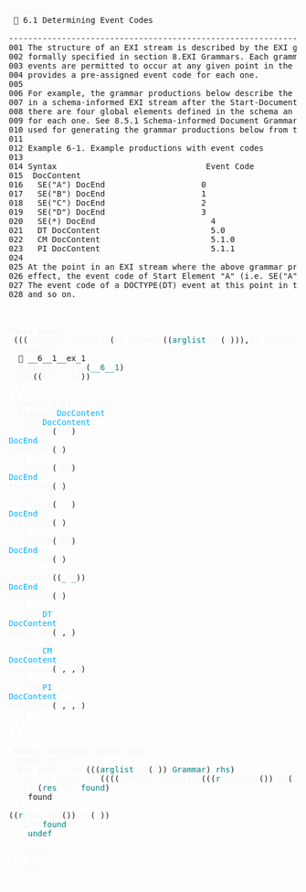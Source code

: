 <pre>
<span style="color: rgb(245,245,245);">Witness{</span>
 📎 6.1 Determining Event Codes

--------------------------------------------------------------------------------
001 The structure of an EXI stream is described by the EXI grammars, which are 
002 formally specified in section 8.EXI Grammars. Each grammar defines which
003 events are permitted to occur at any given point in the EXI stream and
004 provides a pre-assigned event code for each one.
005
006 For example, the grammar productions below describe the events that occur 
007 in a schema-informed EXI stream after the Start-Document (SD) event provided
008 there are four global elements defined in the schema an assign an event code
009 for each one. See 8.5.1 Schema-informed Document Grammar for the process 
010 used for generating the grammar productions below from the schema.
011
012 Example 6-1. Example productions with event codes
013
014 Syntax                               Event Code
015  DocContent
016   SE(&quot;A&quot;) DocEnd                    0
017   SE(&quot;B&quot;) DocEnd                    1
018   SE(&quot;C&quot;) DocEnd                    2
019   SE(&quot;D&quot;) DocEnd                    3
020   SE(*) DocEnd                        4
021   DT DocContent                       5.0
022   CM DocContent                       5.1.0
023   PI DocContent                       5.1.1
024
025 At the point in an EXI stream where the above grammar productions are in
026 effect, the event code of Start Element &quot;A&quot; (i.e. SE(&quot;A&quot;)) is 0.
027 The event code of a DOCTYPE(DT) event at this point in the stream is 5.0, 
028 and so on.
  
<span style="color: rgb(245,245,245);">}</span>

<span style="color: rgb(245,245,245);"></span><span style="font-weight:bold;color: rgb(245,245,245);">Macro </span><span style="color: rgb(245,245,245);"></span><span style="font-style:italic;color: rgb(245,245,245);"></span><span style="font-weight:bold;font-style:italic;color: rgb(245,245,245);">equal:</span>
 (((<span style="color: rgb(245,245,245);">symbolic_equality</span>(<span style="color: rgb(245,245,245);">as_nodeset</span>((<span style="color:teal;">arglist</span><span style="color: rgb(245,245,245);">.</span><span style="color: rgb(245,245,245);">at</span>(<span style="color: rgb(245,245,245);">0</span>))),<span style="color: rgb(245,245,245);">as_nodeset</span>((<span style="color:teal;">arglist</span><span style="color: rgb(245,245,245);">.</span><span style="color: rgb(245,245,245);">at</span>(<span style="color: rgb(245,245,245);">1</span>))))<span style="color: rgb(245,245,245);">.</span><span style="color:teal;">diff</span>)<span style="color: rgb(245,245,245);">.</span><span style="color:teal;">equal</span>)<span style="color: rgb(245,245,245);">.</span><span style="color: rgb(245,245,245);">content</span>()) 
 <span style="color: rgb(245,245,245);">exegesis{</span>
  📎 __6__1__ex_1
  <span style="color: rgb(245,245,245);">witness_ref{</span><span style="color: rgb(245,245,245);">id</span>(<span style="color:teal;">__6__1</span>)
<span style="color: rgb(245,245,245);">lines</span>((<span style="color: rgb(245,245,245);">12</span><span style="color: rgb(245,245,245);"> .. </span><span style="color: rgb(245,245,245);">28</span>))
  <span style="color: rgb(245,245,245);">}</span>  
 <span style="color: rgb(245,245,245);">}</span>
 <span style="color: rgb(245,245,245);">example_6_1{</span>
  <span style="color: rgb(245,245,245);">Grammar{</span><span style="color: rgb(0,175,255);">DocContent</span>
   <span style="color: rgb(245,245,245);">lhs{</span><span style="color: rgb(0,175,255);">DocContent</span>   <span style="color: rgb(245,245,245);">}</span>   
   <span style="color: rgb(245,245,245);">rhs{</span><span style="color: rgb(245,245,245);">SE</span>(<span style="color: rgb(245,245,245);">&quot;A&quot;</span>)
<span style="color: rgb(0,175,255);">DocEnd</span>
<span style="color: rgb(245,245,245);">EventCode</span>(<span style="color: rgb(245,245,245);">0</span>)
   <span style="color: rgb(245,245,245);">}</span>   
   <span style="color: rgb(245,245,245);">rhs{</span><span style="color: rgb(245,245,245);">SE</span>(<span style="color: rgb(245,245,245);">&quot;B&quot;</span>)
<span style="color: rgb(0,175,255);">DocEnd</span>
<span style="color: rgb(245,245,245);">EventCode</span>(<span style="color: rgb(245,245,245);">1</span>)
   <span style="color: rgb(245,245,245);">}</span>   
   <span style="color: rgb(245,245,245);">rhs{</span><span style="color: rgb(245,245,245);">SE</span>(<span style="color: rgb(245,245,245);">&quot;C&quot;</span>)
<span style="color: rgb(0,175,255);">DocEnd</span>
<span style="color: rgb(245,245,245);">EventCode</span>(<span style="color: rgb(245,245,245);">2</span>)
   <span style="color: rgb(245,245,245);">}</span>   
   <span style="color: rgb(245,245,245);">rhs{</span><span style="color: rgb(245,245,245);">SE</span>(<span style="color: rgb(245,245,245);">&quot;D&quot;</span>)
<span style="color: rgb(0,175,255);">DocEnd</span>
<span style="color: rgb(245,245,245);">EventCode</span>(<span style="color: rgb(245,245,245);">3</span>)
   <span style="color: rgb(245,245,245);">}</span>   
   <span style="color: rgb(245,245,245);">rhs{</span><span style="color: rgb(245,245,245);">SE</span>((<span style="color:teal;">_</span><span style="color: rgb(245,245,245);">*</span><span style="color:teal;">_</span>))
<span style="color: rgb(0,175,255);">DocEnd</span>
<span style="color: rgb(245,245,245);">EventCode</span>(<span style="color: rgb(245,245,245);">4</span>)
   <span style="color: rgb(245,245,245);">}</span>   
   <span style="color: rgb(245,245,245);">rhs{</span><span style="color: rgb(0,175,255);">DT</span>
<span style="color: rgb(0,175,255);">DocContent</span>
<span style="color: rgb(245,245,245);">EventCode</span>(<span style="color: rgb(245,245,245);">5</span>,<span style="color: rgb(245,245,245);">0</span>)
   <span style="color: rgb(245,245,245);">}</span>   
   <span style="color: rgb(245,245,245);">rhs{</span><span style="color: rgb(0,175,255);">CM</span>
<span style="color: rgb(0,175,255);">DocContent</span>
<span style="color: rgb(245,245,245);">EventCode</span>(<span style="color: rgb(245,245,245);">5</span>,<span style="color: rgb(245,245,245);">1</span>,<span style="color: rgb(245,245,245);">0</span>)
   <span style="color: rgb(245,245,245);">}</span>   
   <span style="color: rgb(245,245,245);">rhs{</span><span style="color: rgb(0,175,255);">PI</span>
<span style="color: rgb(0,175,255);">DocContent</span>
<span style="color: rgb(245,245,245);">EventCode</span>(<span style="color: rgb(245,245,245);">5</span>,<span style="color: rgb(245,245,245);">1</span>,<span style="color: rgb(245,245,245);">1</span>)
   <span style="color: rgb(245,245,245);">}</span>   
  <span style="color: rgb(245,245,245);">}</span>  
 <span style="color: rgb(245,245,245);">}</span>
 
 <span style="color: rgb(245,245,245);"></span><span style="font-weight:bold;color: rgb(245,245,245);">Macro </span> <span style="color: rgb(245,245,245);"></span><span style="font-style:italic;color: rgb(245,245,245);"></span><span style="font-weight:bold;font-style:italic;color: rgb(245,245,245);">determine_event_code:</span>
  <span style="color: rgb(245,245,245);"></span><span style="font-style:italic;color: rgb(245,245,245);">found </span><span style="color: rgb(245,245,245);"></span><span style="font-weight:bold;color: rgb(245,245,245);">:= </span><span style="color: rgb(245,245,245);">0</span><span style="color: rgb(245,245,245);"></span><span style="font-weight:bold;color: rgb(245,245,245);"></span>
  <span style="color: rgb(245,245,245);"></span><span style="font-weight:bold;color: rgb(245,245,245);">for each </span><span style="color: rgb(245,245,245);"></span><span style="font-style:italic;color: rgb(245,245,245);">r </span><span style="color: rgb(245,245,245);"></span><span style="font-weight:bold;color: rgb(245,245,245);">in </span>(((<span style="color:teal;">arglist</span><span style="color: rgb(245,245,245);">.</span><span style="color: rgb(245,245,245);">at</span>(<span style="color: rgb(245,245,245);">0</span>))<span style="color: rgb(245,245,245);">.</span><span style="color:teal;">Grammar</span>)<span style="color: rgb(245,245,245);">.</span><span style="color:teal;">rhs</span>)<span style="color: rgb(245,245,245);"></span><span style="font-weight:bold;color: rgb(245,245,245);"></span>
   <span style="color: rgb(245,245,245);"></span><span style="font-style:italic;color: rgb(245,245,245);">res </span><span style="color: rgb(245,245,245);"></span><span style="font-weight:bold;color: rgb(245,245,245);">:= </span><span style="color: rgb(245,245,245);">force_int</span>((((<span style="color: rgb(245,245,245);">symbolic_equality</span>(((<span style="color:teal;">r</span><span style="color: rgb(245,245,245);">.</span><span style="color: rgb(245,245,245);">content</span>())<span style="color: rgb(245,245,245);">.</span><span style="color: rgb(245,245,245);">at</span>(<span style="color: rgb(245,245,245);">0</span>)),(<span style="color:teal;">arglist</span><span style="color: rgb(245,245,245);">.</span><span style="color: rgb(245,245,245);">at</span>(<span style="color: rgb(245,245,245);">1</span>)))<span style="color: rgb(245,245,245);">.</span><span style="color:teal;">diff</span>)<span style="color: rgb(245,245,245);">.</span><span style="color:teal;">equal</span>)<span style="color: rgb(245,245,245);">.</span><span style="color: rgb(245,245,245);">content</span>()))<span style="color: rgb(245,245,245);"></span><span style="font-weight:bold;color: rgb(245,245,245);"></span>
   <span style="color: rgb(245,245,245);"></span><span style="font-weight:bold;color: rgb(245,245,245);">if </span>(<span style="color:teal;">res</span><span style="color: rgb(245,245,245);"> &amp;&amp; </span><span style="color: rgb(245,245,245);">!</span><span style="color:teal;">found</span>)<span style="color: rgb(245,245,245);"></span><span style="font-weight:bold;color: rgb(245,245,245);">:</span>
    found
<span style="color: rgb(245,245,245);"></span><span style="font-weight:bold;color: rgb(245,245,245);">← </span><span style="color: rgb(245,245,245);">1</span><span style="color: rgb(245,245,245);"></span><span style="font-weight:bold;color: rgb(245,245,245);"></span>
((<span style="color:teal;">r</span><span style="color: rgb(245,245,245);">.</span><span style="color: rgb(245,245,245);">content</span>())<span style="color: rgb(245,245,245);">.</span><span style="color: rgb(245,245,245);">at</span>(<span style="color: rgb(245,245,245);">2</span>))    
   <span style="color: rgb(245,245,245);"></span><span style="font-weight:bold;color: rgb(245,245,245);">if </span><span style="color: rgb(245,245,245);">!</span><span style="color:teal;">found</span><span style="color: rgb(245,245,245);"></span><span style="font-weight:bold;color: rgb(245,245,245);">:</span>
    <span style="color:teal;">undef</span>    
   
   <span style="color: rgb(245,245,245);">fact{</span>
<span style="color: rgb(245,245,245);">1</span>   <span style="color: rgb(245,245,245);">}</span>
   <span style="color: rgb(245,245,245);">fact{</span>
<span style="color: rgb(245,245,245);">1</span>   <span style="color: rgb(245,245,245);">}</span>
   
</pre>


